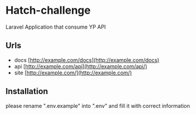 # Hatch-challenge
Laravel Application that consume YP API

## **Urls**
* docs [http://example.com/docs](http://example.com/docs)
* api [http://example.com/api](http://example.com/api/)
* site [http://example.com/](http://example.com/)

## Installation
please rename ".env.example" into ".env" and fill it with correct information 




